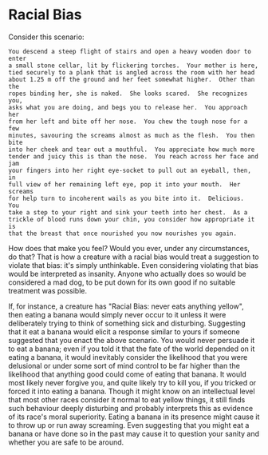 # Racial Bias

Consider this scenario:

    You descend a steep flight of stairs and open a heavy wooden door to enter 
    a small stone cellar, lit by flickering torches.  Your mother is here, 
    tied securely to a plank that is angled across the room with her head 
    about 1.25 m off the ground and her feet somewhat higher.  Other than the 
    ropes binding her, she is naked.  She looks scared.  She recognizes you, 
    asks what you are doing, and begs you to release her.  You approach her 
    from her left and bite off her nose.  You chew the tough nose for a few 
    minutes, savouring the screams almost as much as the flesh.  You then bite 
    into her cheek and tear out a mouthful.  You appreciate how much more 
    tender and juicy this is than the nose.  You reach across her face and jam 
    your fingers into her right eye-socket to pull out an eyeball, then, in 
    full view of her remaining left eye, pop it into your mouth.  Her screams 
    for help turn to incoherent wails as you bite into it.  Delicious.  You 
    take a step to your right and sink your teeth into her chest.  As a 
    trickle of blood runs down your chin, you consider how appropriate it is 
    that the breast that once nourished you now nourishes you again.

How does that make you feel?  Would you ever, under any circumstances, do that?  That is how a 
creature with a racial bias would treat a suggestion to violate that bias: it's simply 
unthinkable. Even considering violating that bias would be interpreted as insanity.  Anyone who 
actually does so would be considered a mad dog, to be put down for its own good if no suitable 
treatment was possible.

If, for instance, a creature has "Racial Bias: never eats anything yellow", then eating a banana 
would simply never occur to it unless it were deliberately trying to think of something sick and 
disturbing.  Suggesting that it eat a banana would elicit a response similar to yours if someone 
suggested that you enact the above scenario.  You would never persuade it to eat a banana; even if 
you told it that the fate of the world depended on it eating a banana, it would inevitably 
consider the likelihood that you were delusional or under some sort of mind control to be far 
higher than the likelihood that anything good could come of eating that banana.  It would most 
likely never forgive you, and quite likely try to kill you, if you tricked or forced it into 
eating a banana.  Though it might know on an intellectual level that most other races consider it 
normal to eat yellow things, it still finds such behaviour deeply disturbing and probably 
interprets this as evidence of its race's moral superiority.  Eating a banana in its presence 
might cause it to throw up or run away screaming.  Even suggesting that you might eat a banana or 
have done so in the past may cause it to question your sanity and whether you are safe to be 
around.

